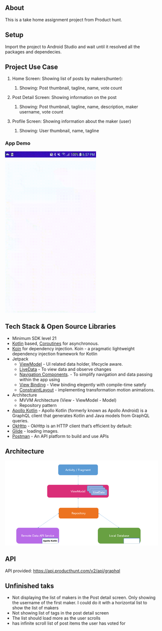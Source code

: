 ## About

This is a take home assignment project from Product hunt.  

## Setup

Import the project to Android Studio and wait until it resolved all the packages and dependecies. 

## Project Use Case

1. Home Screen: Showing list of posts by makers(hunter):
   1. Showing: Post thumbnail, tagline, name, vote count 

2. Post Detail Screen: Showing information on the post 
   1. Showing: Post thumbnail, tagline, name, description, maker username, vote count 

3. Profile Screen: Showing information about the maker (user)
   1. Showing: User thumbnail, name, tagline


### App Demo 

<img src="assets/productHunt-demo.gif" style = "width:300px"/>



## Tech Stack & Open Source Libraries

- Minimum SDK level 21
- [Kotlin](https://kotlinlang.org/) based, [Coroutines](https://github.com/Kotlin/kotlinx.coroutines) for asynchronous.
- [Koin](https://github.com/InsertKoinIO/koin) for dependency injection. Koin - a pragmatic lightweight dependency injection framework for Kotlin
- Jetpack
  - [ViewModel](https://developer.android.com/topic/libraries/architecture/viewmodel) - UI related data holder, lifecycle aware.
  - [LiveData](https://developer.android.com/topic/libraries/architecture/livedata) - To view data and observe changes
  - [Navigation Components](https://developer.android.com/topic/libraries/architecture/navigation/). - To simplify navigation and data passing within the app using 
  - [View Binding](https://developer.android.com/topic/libraries/view-binding) - View binding elegently with compile-time satefy 
  - [ConstraintLayout](https://developer.android.com/reference/androidx/constraintlayout/widget/ConstraintLayout) - implementing transformation motion animations.
- Architecture
  - MVVM Architecture (View - ViewModel - Model)
  - Repository pattern
- [Apollo Kotlin](https://github.com/apollographql/apollo-kotlin) - Apollo Kotlin (formerly known as Apollo Android) is a GraphQL client that generates Kotlin and Java models from GraphQL queries.
- [OkHttp](https://square.github.io/okhttp/) - OkHttp is an HTTP client that’s efficient by default:
- [Glide](https://github.com/bumptech/glide) - loading images.
- [Postman](https://www.postman.com/) - An API platform to build and use APIs  

## Architecture 

![](assets/mvvm-architecure.png)

## API

API provided: https://api.producthunt.com/v2/api/graphql



## Unfinished taks

* Not displaying the list of makers in the Post detail screen. Only showing the username of the first maker. I could do it with a horizontal list to show the list of makers
* Not showing list of tags in the post detail screen
* The list should load more as the user scrolls
* has infinite scroll list of post items the user has voted for
